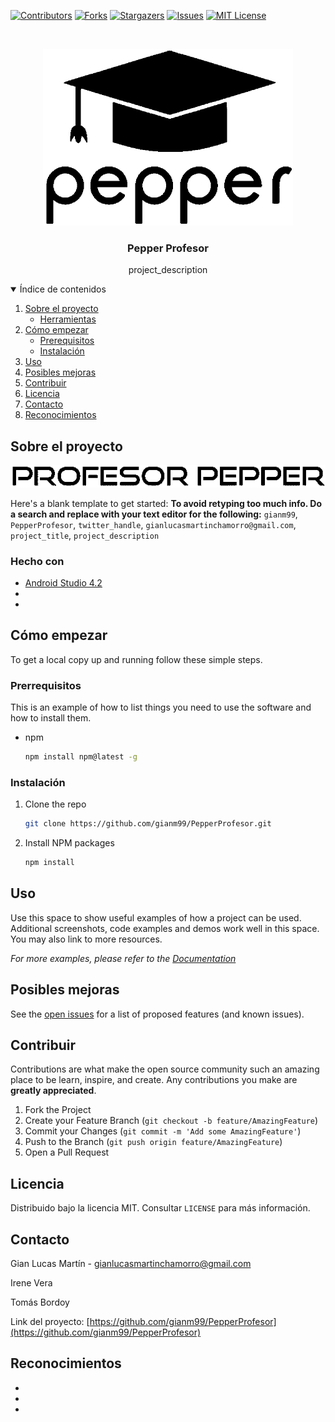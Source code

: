<!--
*** Thanks for checking out the Best-README-Template. If you have a suggestion
*** that would make this better, please fork the repo and create a pull request
*** or simply open an issue with the tag "enhancement".
*** Thanks again! Now go create something AMAZING! :D
***
***
***
*** To avoid retyping too much info. Do a search and replace for the following:
*** github_username, PepperProfesor, twitter_handle, gianlucasmartinchamorro@gmail.com, Pepper Profesor, project_description
-->



<!-- PROJECT SHIELDS -->
<!--
*** I'm using markdown "reference style" links for readability.
*** Reference links are enclosed in brackets [ ] instead of parentheses ( ).
*** See the bottom of this document for the declaration of the reference variables
*** for contributors-url, forks-url, etc. This is an optional, concise syntax you may use.
*** https://www.markdownguide.org/basic-syntax/#reference-style-links
-->
[![Contributors][contributors-shield]][contributors-url]
[![Forks][forks-shield]][forks-url]
[![Stargazers][stars-shield]][stars-url]
[![Issues][issues-shield]][issues-url]
[![MIT License][license-shield]][license-url]



<!-- PROJECT LOGO -->
<br />
<p align="center">
  <a href="https://github.com/gianm99/PepperProfesor">
    <img src="images/pepperbirrete-escalado.png" alt="Logo" width="400" height="283">
  </a>

  <h3 align="center">Pepper Profesor</h3>

  <p align="center">
    project_description
    <br />
  </p>



<!-- TABLE OF CONTENTS -->
<details open="open">
  <summary>Índice de contenidos</summary>
  <ol>
    <li>
      <a href="#sobre-el-proyecto">Sobre el proyecto</a>
      <ul>
        <li><a href="#herramientas">Herramientas</a></li>
      </ul>
    </li>
    <li>
      <a href="#cómo-empezar">Cómo empezar</a>
      <ul>
        <li><a href="#prerequisitos">Prerequisitos</a></li>
        <li><a href="#instalación">Instalación</a></li>
      </ul>
    </li>
    <li><a href="#uso">Uso</a></li>
    <li><a href="#posibles-mejoras">Posibles mejoras</a></li>
    <li><a href="#contribuir">Contribuir</a></li>
    <li><a href="#licencia">Licencia</a></li>
    <li><a href="#contacto">Contacto</a></li>
    <li><a href="#reconocimientos">Reconocimientos</a></li>
  </ol>
</details>



<!-- ABOUT THE PROJECT -->
## Sobre el proyecto

![Product Name Screen Shot][product-screenshot]

Here's a blank template to get started:
**To avoid retyping too much info. Do a search and replace with your text editor for the following:**
`gianm99`, `PepperProfesor`, `twitter_handle`, `gianlucasmartinchamorro@gmail.com`, `project_title`, `project_description`


### Hecho con

* [Android Studio 4.2]()
* []()
* []()



<!-- GETTING STARTED -->
## Cómo empezar

To get a local copy up and running follow these simple steps.

### Prerrequisitos

This is an example of how to list things you need to use the software and how to install them.
* npm
  ```sh
  npm install npm@latest -g
  ```

### Instalación

1. Clone the repo
   ```sh
   git clone https://github.com/gianm99/PepperProfesor.git
   ```
2. Install NPM packages
   ```sh
   npm install
   ```



<!-- USAGE EXAMPLES -->
## Uso

Use this space to show useful examples of how a project can be used. Additional screenshots, code examples and demos work well in this space. You may also link to more resources.

_For more examples, please refer to the [Documentation](https://example.com)_



<!-- ROADMAP -->
## Posibles mejoras

See the [open issues](https://github.com/gianm99/PepperProfesor/issues) for a list of proposed features (and known issues).



<!-- CONTRIBUTING -->
## Contribuir

Contributions are what make the open source community such an amazing place to be learn, inspire, and create. Any contributions you make are **greatly appreciated**.

1. Fork the Project
2. Create your Feature Branch (`git checkout -b feature/AmazingFeature`)
3. Commit your Changes (`git commit -m 'Add some AmazingFeature'`)
4. Push to the Branch (`git push origin feature/AmazingFeature`)
5. Open a Pull Request



<!-- LICENSE -->
## Licencia

Distribuido bajo la licencia MIT. Consultar `LICENSE` para más información.



<!-- CONTACT -->
## Contacto

Gian Lucas Martín - gianlucasmartinchamorro@gmail.com

Irene Vera

Tomás Bordoy


Link del proyecto: [https://github.com/gianm99/PepperProfesor](https://github.com/gianm99/PepperProfesor)



<!-- ACKNOWLEDGEMENTS -->
## Reconocimientos

* []()
* []()
* []()





<!-- MARKDOWN LINKS & IMAGES -->
<!-- https://www.markdownguide.org/basic-syntax/#reference-style-links -->
[contributors-shield]: https://img.shields.io/github/contributors/gianm99/PepperProfesor.svg?style=for-the-badge
[contributors-url]: https://github.com/gianm99/PepperProfesor/graphs/contributors
[forks-shield]: https://img.shields.io/github/forks/gianm99/PepperProfesor.svg?style=for-the-badge
[forks-url]: https://github.com/gianm99/PepperProfesor/network/members
[stars-shield]: https://img.shields.io/github/stars/gianm99/PepperProfesor.svg?style=for-the-badge
[stars-url]: https://github.com/gianm99/PepperProfesor/stargazers
[issues-shield]: https://img.shields.io/github/issues/gianm99/PepperProfesor.svg?style=for-the-badge
[issues-url]: https://github.com/gianm99/PepperProfesor/issues
[license-shield]: https://img.shields.io/github/license/gianm99/PepperProfesor.svg?style=for-the-badge
[license-url]: https://github.com/gianm99/PepperProfesor/blob/main/LICENSE
[product-screenshot]: https://github.com/gianm99/PepperProfesor/blob/main/images/profesor-pepper.png